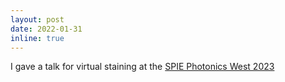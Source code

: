 ```yaml
---
layout: post
date: 2022-01-31
inline: true
---
```


I gave a talk for virtual staining at the [SPIE Photonics West 2023](https://spie.org/conferences-and-exhibitions/photonics-west?SSO=1)

